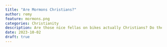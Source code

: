 ```yaml
---
title: "Are Mormons Christians?"
author: remy
feature: mormons.png
categories: Christianity
description: Are those nice fellas on bikes actually Christians? Do they have a new revelation from Jesus?
date: 2023-10-02
draft: true
---
```

